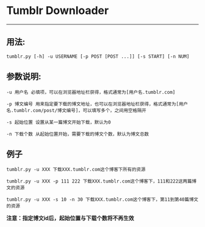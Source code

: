 # Tumblr Downloader

--------------------------------------------------------------------------------

## 用法:

```
tumblr.py [-h] -u USERNAME [-p POST [POST ...]] [-s START] [-n NUM]
```

## 参数说明:

```
-u 用户名 必填项，可以在浏览器地址栏获得，格式通常为[用户名.tumblr.com]
```

```
-p 博文编号 用来指定要下载的博文地址，也可以在浏览器地址栏获得，格式通常为[用户名.tumblr.com/post/博文编号]，可以填写多个，之间用空格隔开
```

```
-s 起始位置 设置从某一篇博文开始下载，默认为0
```

```
-n 下载个数 从起始位置开始，需要下载的博文个数，默认为博文总数
```

## 例子

```
tumblr.py -u XXX 下载XXX.tumblr.com这个博客下所有的资源
```

```
tumblr.py -u XXX -p 111 222 下载XXX.tumblr.com这个博客下，111和222这两篇博文的资源
```

```
tumblr.py -u XXX -s 10 -n 30 下载XXX.tumblr.com这个博客下，第11到第40篇博文的资源
```

**注意：指定博文id后，起始位置与下载个数将不再生效**
